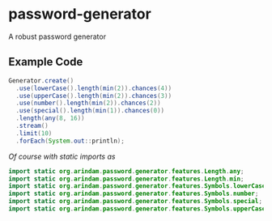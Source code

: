 # password-generator
A robust password generator

## Example Code
```java
Generator.create()
  .use(lowerCase().length(min(2)).chances(4))
  .use(upperCase().length(min(2)).chances(3))
  .use(number().length(min(2)).chances(2))
  .use(special().length(min(1)).chances(0))
  .length(any(8, 16))
  .stream()
  .limit(10)
  .forEach(System.out::println);
```

*Of course with static imports as*
```java
import static org.arindam.password.generator.features.Length.any;
import static org.arindam.password.generator.features.Length.min;
import static org.arindam.password.generator.features.Symbols.lowerCase;
import static org.arindam.password.generator.features.Symbols.number;
import static org.arindam.password.generator.features.Symbols.special;
import static org.arindam.password.generator.features.Symbols.upperCase;
```
